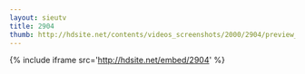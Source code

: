 ```yaml
---
layout: sieutv
title: 2904
thumb: http://hdsite.net/contents/videos_screenshots/2000/2904/preview_360p.mp4.jpg
---
```

{% include iframe src='http://hdsite.net/embed/2904' %}
 
